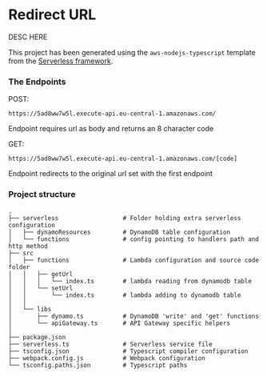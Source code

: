 # Redirect URL

DESC HERE

This project has been generated using the `aws-nodejs-typescript` template from the [Serverless framework](https://www.serverless.com/).

### The Endpoints

POST:
```
https://5ad8ww7w5l.execute-api.eu-central-1.amazonaws.com/
```
Endpoint requires url as body and returns an 8 character code 

GET: 
```
https://5ad8ww7w5l.execute-api.eu-central-1.amazonaws.com/[code]
```
Endpoint redirects to the original url set with the first endpoint

### Project structure
```
.
├── serverless                  # Folder holding extra serverless configuration
│   ├── dynamoResources         # DynamoDB table configuration 
│   └── functions               # config pointing to handlers path and http method 
├── src
│   ├── functions               # Lambda configuration and source code folder 
│   │   ├── getUrl
│   │   │   └── index.ts        # lambda reading from dynamodb table
│   │   └── setUrl
│   │       └── index.ts        # lambda adding to dynamodb table
│   │
│   └── libs                    
│       ├── dynamo.ts           # DynamoDB 'write' and 'get' functions
│       └── apiGateway.ts       # API Gateway specific helpers
│
├── package.json
├── serverless.ts               # Serverless service file
├── tsconfig.json               # Typescript compiler configuration
├── webpack.config.js           # Webpack configuration
└── tsconfig.paths.json         # Typescript paths
```
